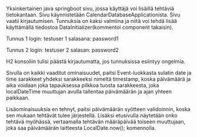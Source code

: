 Yksinkertainen java springboot sivu, jossa käyttäjä voi lisäillä tehtäviä tietokantaan.
Sivu käynnistetään CalendarDatabaseApplicationista.
Sivu vaatii kirjautumisen. Tunnuksia on kaksi valmiina ja niitä voi tehdä lisää käyttämällä tiedostoa DataInitializer(kommentoi component takaisin).

Tunnus 1
login: testuser 1
salasana: password1

Tunnus 2
login: testuser 2
salasan: password2

H2 konsoliin tulisi päästä kirjautumatta, jos tunnuksissa esiintyy ongelmia.

Sivulla on kaikki vaaditut ominaisuudet, paitsi Event-luokkasta sulatin date ja time sarakkeet yhdeksi sarakkeeksi nimeltä timestamp,
koska päivämäärä ja aika voidaan joka tapauksessa pilkkoa tuosta sarakkeesta, joka localDateTime muuttujan avulla tallentaa päivämäärän ja ajan yhteen paikkaan.

Lisäominaisuuksia en tehnyt, paitsi päivämäärän syötteen validoinnin, koska sen mukaan tehtävät tulee järjestellä. Lisäksi etusivulla näytetään onko tehtävä myöhässä,
vertaamalla tehtävän määräpäivää toiseen muuttujaan, joka saa päivämäärän laitteesta LocalDate.now(); komennolla.
